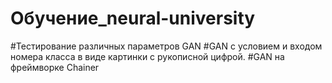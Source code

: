 # Обучение_neural-university
 
#Тестирование различных параметров GAN
#GAN с условием и входом номера класса в виде картинки с рукописной цифрой.
#GAN на фреймворке Chainer
